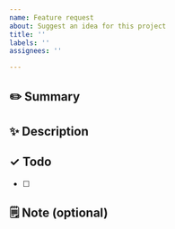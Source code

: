 ```yaml
---
name: Feature request
about: Suggest an idea for this project
title: ''
labels: ''
assignees: ''

---
```


## ✏️ Summary

## ✨ Description

## ✓ Todo
- [ ]

## 🗒️ Note (optional)
